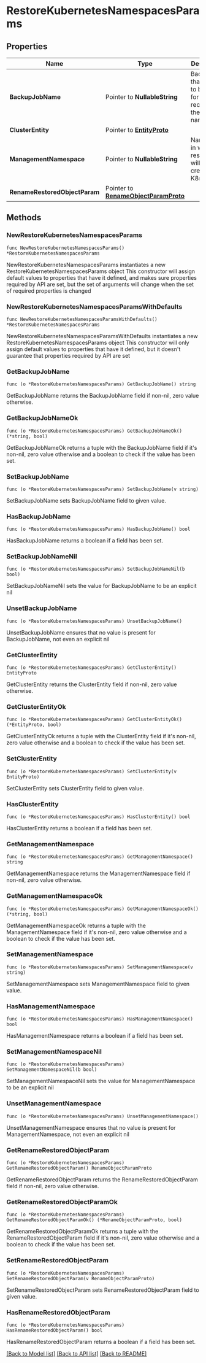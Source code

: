 # RestoreKubernetesNamespacesParams

## Properties

Name | Type | Description | Notes
------------ | ------------- | ------------- | -------------
**BackupJobName** | Pointer to **NullableString** | Backup job that needs to be used for recovering the namespace. | [optional] 
**ClusterEntity** | Pointer to [**EntityProto**](EntityProto.md) |  | [optional] 
**ManagementNamespace** | Pointer to **NullableString** | Namespace in which restore job will be created in K8s cluster. | [optional] 
**RenameRestoredObjectParam** | Pointer to [**RenameObjectParamProto**](RenameObjectParamProto.md) |  | [optional] 

## Methods

### NewRestoreKubernetesNamespacesParams

`func NewRestoreKubernetesNamespacesParams() *RestoreKubernetesNamespacesParams`

NewRestoreKubernetesNamespacesParams instantiates a new RestoreKubernetesNamespacesParams object
This constructor will assign default values to properties that have it defined,
and makes sure properties required by API are set, but the set of arguments
will change when the set of required properties is changed

### NewRestoreKubernetesNamespacesParamsWithDefaults

`func NewRestoreKubernetesNamespacesParamsWithDefaults() *RestoreKubernetesNamespacesParams`

NewRestoreKubernetesNamespacesParamsWithDefaults instantiates a new RestoreKubernetesNamespacesParams object
This constructor will only assign default values to properties that have it defined,
but it doesn't guarantee that properties required by API are set

### GetBackupJobName

`func (o *RestoreKubernetesNamespacesParams) GetBackupJobName() string`

GetBackupJobName returns the BackupJobName field if non-nil, zero value otherwise.

### GetBackupJobNameOk

`func (o *RestoreKubernetesNamespacesParams) GetBackupJobNameOk() (*string, bool)`

GetBackupJobNameOk returns a tuple with the BackupJobName field if it's non-nil, zero value otherwise
and a boolean to check if the value has been set.

### SetBackupJobName

`func (o *RestoreKubernetesNamespacesParams) SetBackupJobName(v string)`

SetBackupJobName sets BackupJobName field to given value.

### HasBackupJobName

`func (o *RestoreKubernetesNamespacesParams) HasBackupJobName() bool`

HasBackupJobName returns a boolean if a field has been set.

### SetBackupJobNameNil

`func (o *RestoreKubernetesNamespacesParams) SetBackupJobNameNil(b bool)`

 SetBackupJobNameNil sets the value for BackupJobName to be an explicit nil

### UnsetBackupJobName
`func (o *RestoreKubernetesNamespacesParams) UnsetBackupJobName()`

UnsetBackupJobName ensures that no value is present for BackupJobName, not even an explicit nil
### GetClusterEntity

`func (o *RestoreKubernetesNamespacesParams) GetClusterEntity() EntityProto`

GetClusterEntity returns the ClusterEntity field if non-nil, zero value otherwise.

### GetClusterEntityOk

`func (o *RestoreKubernetesNamespacesParams) GetClusterEntityOk() (*EntityProto, bool)`

GetClusterEntityOk returns a tuple with the ClusterEntity field if it's non-nil, zero value otherwise
and a boolean to check if the value has been set.

### SetClusterEntity

`func (o *RestoreKubernetesNamespacesParams) SetClusterEntity(v EntityProto)`

SetClusterEntity sets ClusterEntity field to given value.

### HasClusterEntity

`func (o *RestoreKubernetesNamespacesParams) HasClusterEntity() bool`

HasClusterEntity returns a boolean if a field has been set.

### GetManagementNamespace

`func (o *RestoreKubernetesNamespacesParams) GetManagementNamespace() string`

GetManagementNamespace returns the ManagementNamespace field if non-nil, zero value otherwise.

### GetManagementNamespaceOk

`func (o *RestoreKubernetesNamespacesParams) GetManagementNamespaceOk() (*string, bool)`

GetManagementNamespaceOk returns a tuple with the ManagementNamespace field if it's non-nil, zero value otherwise
and a boolean to check if the value has been set.

### SetManagementNamespace

`func (o *RestoreKubernetesNamespacesParams) SetManagementNamespace(v string)`

SetManagementNamespace sets ManagementNamespace field to given value.

### HasManagementNamespace

`func (o *RestoreKubernetesNamespacesParams) HasManagementNamespace() bool`

HasManagementNamespace returns a boolean if a field has been set.

### SetManagementNamespaceNil

`func (o *RestoreKubernetesNamespacesParams) SetManagementNamespaceNil(b bool)`

 SetManagementNamespaceNil sets the value for ManagementNamespace to be an explicit nil

### UnsetManagementNamespace
`func (o *RestoreKubernetesNamespacesParams) UnsetManagementNamespace()`

UnsetManagementNamespace ensures that no value is present for ManagementNamespace, not even an explicit nil
### GetRenameRestoredObjectParam

`func (o *RestoreKubernetesNamespacesParams) GetRenameRestoredObjectParam() RenameObjectParamProto`

GetRenameRestoredObjectParam returns the RenameRestoredObjectParam field if non-nil, zero value otherwise.

### GetRenameRestoredObjectParamOk

`func (o *RestoreKubernetesNamespacesParams) GetRenameRestoredObjectParamOk() (*RenameObjectParamProto, bool)`

GetRenameRestoredObjectParamOk returns a tuple with the RenameRestoredObjectParam field if it's non-nil, zero value otherwise
and a boolean to check if the value has been set.

### SetRenameRestoredObjectParam

`func (o *RestoreKubernetesNamespacesParams) SetRenameRestoredObjectParam(v RenameObjectParamProto)`

SetRenameRestoredObjectParam sets RenameRestoredObjectParam field to given value.

### HasRenameRestoredObjectParam

`func (o *RestoreKubernetesNamespacesParams) HasRenameRestoredObjectParam() bool`

HasRenameRestoredObjectParam returns a boolean if a field has been set.


[[Back to Model list]](../README.md#documentation-for-models) [[Back to API list]](../README.md#documentation-for-api-endpoints) [[Back to README]](../README.md)


